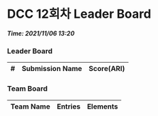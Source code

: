 # DCC 12회차 Leader Board
***Time: 2021/11/06 13:20***

### Leader Board

|#|Submission Name|Score(ARI)|
|:---:|:---:|:---:|

### Team Board

|Team Name|Entries|Elements|
|:---:|:---:|:---:|

